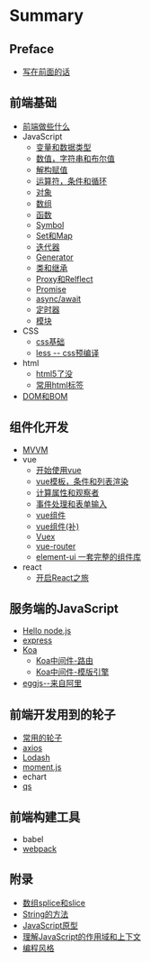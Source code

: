 # Summary

## Preface
* [写在前面的话](README.md)

## 前端基础
* [前端做些什么](chapter1.md)
* JavaScript
    * [变量和数据类型](javascriptru-ge-men/bian-liang-he-shu-ju-lei-xing.md)
    * [数值，字符串和布尔值](javascriptru-ge-men/shu-zhi-he-zi-fu-chuan.md)
    * [解构赋值](javascriptru-ge-men/jie-gou-fu-zhi.md)
    * [运算符，条件和循环](javascriptru-ge-men/tiao-jian-he-xun-huan.md)
    * [对象](javascriptru-ge-men/dui-xiang.md)
    * [数组](javascriptru-ge-men/shu-zu.md)
    * [函数](javascriptru-ge-men/han-shu.md)
    * [Symbol](javascriptru-ge-men/symbo.md)
    * [Set和Map](javascriptru-ge-men/sethe-map.md)
    * [迭代器](javascriptru-ge-men/iterator.md)
    * [Generator](javascriptru-ge-men/generators.md)
    * [类和继承](javascriptru-ge-men/lei.md)
    * [Proxy和Relflect](javascriptru-ge-men/proxyhe-relflect.md)
    * [Promise](javascriptru-ge-men/promise.md)
    * [async/await](javascriptru-ge-men/asyncawait.md)
    * [定时器](javascriptru-ge-men/ding-shi-qi.md)
    * [模块](javascriptru-ge-men/mo-kuai.md)
* CSS
    * [css基础](css/cssji-chu.md)
    * [less -- css预编译](css/less-cssyu-bian-yi.md)
* html
    * [html5了没](chapter1/html/html5le-mei.md)
    * [常用html标签](chapter1/html/chang-yong-html-biao-qian.md)
* [DOM和BOM](domhe-bom.md)

## 组件化开发
* [MVVM](zu-jian-hua-kai-fa/mvkai-fa.md)
* vue
    * [开始使用vue](zu-jian-hua-kai-fa/vueji-chu/kai-shi-shi-yong-vue.md)
    * [vue模板，条件和列表渲染](zu-jian-hua-kai-fa/vueji-chu/template-condition-list.md)
    * [计算属性和观察者](zu-jian-hua-kai-fa/vueji-chu/computed-watch.md)
    * [事件处理和表单输入](zu-jian-hua-kai-fa/vueji-chu/event-form.md)
    * [vue组件](zu-jian-hua-kai-fa/vueji-chu/vue-components.md)
    * [vue组件(补)](zu-jian-hua-kai-fa/vueji-chu/vue-components-append.md)
    * [Vuex](zu-jian-hua-kai-fa/vueji-chu/vuex.md)
    * [vue-router](zu-jian-hua-kai-fa/vueji-chu/vue-router.md)
    * [element-ui 一套完整的组件库](zu-jian-hua-kai-fa/vueji-chu/element-ui.md)
* react
    * [开启React之旅](zu-jian-hua-kai-fa/react/up-and-running.md)

## 服务端的JavaScript
* [Hello node.js](javascriptye-ke-yi-xie-fu-wu-duan/nodejsle-mei.md)
* [express](javascriptye-ke-yi-xie-fu-wu-duan/express.md)
* [Koa](javascriptye-ke-yi-xie-fu-wu-duan/koajs.md)
    * [Koa中间件-路由](javascriptye-ke-yi-xie-fu-wu-duan/koa-middleware-router.md)
    * [Koa中间件-模版引擎](javascriptye-ke-yi-xie-fu-wu-duan/koa-middleware-view.md)
* [eggjs--来自阿里](javascriptye-ke-yi-xie-fu-wu-duan/eggjslai-zi-a-li.md)

## 前端开发用到的轮子
* [常用的轮子](qian-duan-kai-fa-yong-dao-de-lun-zi/chang-yong-de-lun-zi.md)
* [axios](qian-duan-kai-fa-yong-dao-de-lun-zi/axios.md)
* [Lodash](qian-duan-kai-fa-yong-dao-de-lun-zi/lodash.md)
* [moment.js](qian-duan-kai-fa-yong-dao-de-lun-zi/momentjs.md)
* echart
* [qs](qian-duan-kai-fa-yong-dao-de-lun-zi/qs.md)

## 前端构建工具
* babel
* [webpack](qian-duan-gou-jian-gong-ju/webpack.md)

## 附录
* [数组splice和slice](appendix/spliceAndSlice.md)
* [String的方法](appendix/string-method.md)
* [JavaScript原型](appendix/javascript-prototype.md)
* [理解JavaScript的作用域和上下文](appendix/contextAndScope.md)
* [编程风格](appendix/coding-style.md)

